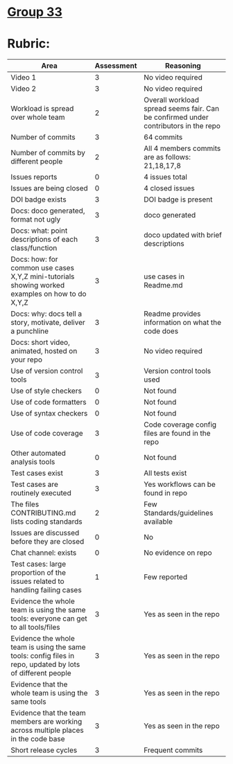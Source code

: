 # [Group 33](https://github.com/sreedhara-aneesh/csc510-fall22-hw-g33)
# Rubric:

| Area                                                                                                             | Assessment | Reasoning                                                                                    |
|------------------------------------------------------------------------------------------------------------------|------------|----------------------------------------------------------------------------------------------|
| Video 1                                                                                                          | 3          | No video required                                                                            |
| Video 2                                                                                                          | 3          | No video required                                                                            |
| Workload is spread over whole team                                                                               | 2          | Overall workload spread seems fair. Can be confirmed under contributors in the repo          |
| Number of commits                                                                                                | 3          | 64 commits                                                                                   |
| Number of commits by different people                                                                            | 2          | All 4 members commits are as follows: 21,18,17,8                                             |
| Issues reports                                                                                                   | 0          | 4 issues total                                                                               |
| Issues are being closed                                                                                          | 0          | 4 closed issues                                                                              |
| DOI badge exists                                                                                                 | 3          | DOI badge is present                                                                         |
| Docs: doco generated, format not ugly                                                                            | 3          | doco generated                                                                               |
| Docs: what: point descriptions of each class/function                                                            | 3          | doco updated with brief descriptions                                                         |
| Docs: how: for common use cases X,Y,Z mini-tutorials showing worked examples on how to do X,Y,Z                  | 3          | use cases in Readme.md                                                                       |
| Docs: why: docs tell a story, motivate, deliver a punchline                                                      | 3          | Readme provides information on what the code does                                            |
| Docs: short video, animated, hosted on your repo                                                                 | 3          | No video required                                                                            |
| Use of version control tools                                                                                     | 3          | Version control tools used                                                                   |
| Use of style checkers                                                                                            | 0          | Not found                                                                                    |
| Use of code formatters                                                                                           | 0          | Not found                                                                                    |
| Use of syntax checkers                                                                                           | 0          | Not found                                                                                    |
| Use of code coverage                                                                                             | 3          | Code coverage config files are found in the repo                                             |
| Other automated analysis tools                                                                                   | 0          | Not found                                                                                    |
| Test cases exist                                                                                                 | 3          | All tests exist                                                                              |
| Test cases are routinely executed                                                                                | 3          | Yes workflows can be found in repo                                                           |
| The files CONTRIBUTING.md lists coding standards                                                                 | 2          | Few Standards/guidelines available                                                           |
| Issues are discussed before they are closed                                                                      | 0          | No                                                                                           |
| Chat channel: exists                                                                                             | 0          | No evidence on repo                                                                          |
| Test cases: large proportion of the issues related to handling failing cases                                     | 1          | Few reported                                                                                 |
| Evidence the whole team is using the same tools: everyone can get to all tools/files                             | 3          | Yes as seen in the repo                                                                      |
| Evidence the whole team is using the same tools: config files in repo, updated by lots of different people       | 3          | Yes as seen in the repo                                                                      |
| Evidence that the whole team is using the same tools                                                             | 3          | Yes as seen in the repo                                                                      |
| Evidence that the team members are working across multiple places in the code base                               | 3          | Yes as seen in the repo                                                                      |
| Short release cycles                                                                                             | 3          | Frequent commits                                                                             |
